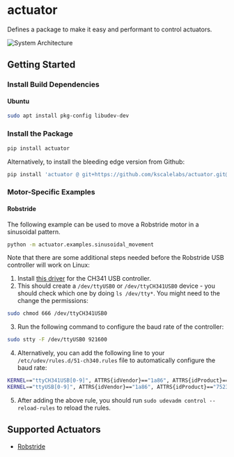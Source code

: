 # actuator

Defines a package to make it easy and performant to control actuators.

![System Architecture](https://github.com/user-attachments/assets/b10f82df-854f-4252-ba4e-e1f77419767a)

## Getting Started

### Install Build Dependencies

#### Ubuntu

```bash
sudo apt install pkg-config libudev-dev
```

### Install the Package

```bash
pip install actuator
```

Alternatively, to install the bleeding edge version from Github:

```bash
pip install 'actuator @ git+https://github.com/kscalelabs/actuator.git@master'
```

### Motor-Specific Examples

#### Robstride

The following example can be used to move a Robstride motor in a sinusoidal pattern.

```bash
python -m actuator.examples.sinusoidal_movement
```

Note that there are some additional steps needed before the Robstride USB controller will work on Linux:

1. Install [this driver](https://github.com/WCHSoftGroup/ch341ser_linux) for the CH341 USB controller.
2. This should create a `/dev/ttyUSB0` or `/dev/ttyCH341USB0` device - you should check which one by doing `ls /dev/tty*`.
You might need to the change the permissions:

```bash
sudo chmod 666 /dev/ttyCH341USB0
```

3. Run the following command to configure the baud rate of the controller:

```bash
sudo stty -F /dev/ttyUSB0 921600
```

4. Alternatively, you can add the following line to your `/etc/udev/rules.d/51-ch340.rules` file to automatically configure the baud rate:
```bash
KERNEL=="ttyCH341USB[0-9]", ATTRS{idVendor}=="1a86", ATTRS{idProduct}=="7523", SYMLINK+="ttyUSB%n", RUN+="/bin/stty -F /dev/ttyCH341USB0 921600"
KERNEL=="ttyUSB[0-9]", ATTRS{idVendor}=="1a86", ATTRS{idProduct}=="7523", RUN+="/bin/stty -F /dev/ttyUSB0 921600"
```

5. After adding the above rule, you should run `sudo udevadm control --reload-rules` to reload the rules.


## Supported Actuators

- [Robstride](https://robstride.com/)
